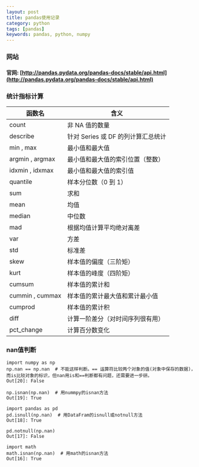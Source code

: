 ```yaml
---
layout: post
title: pandas使用记录
category: python
tags: [pandas]
keywords: pandas, python, numpy
---
```


### 网站
#### 官网: [http://pandas.pydata.org/pandas-docs/stable/api.html](http://pandas.pydata.org/pandas-docs/stable/api.html)

### 统计指标计算
函数名 | 含义
--- | ---
count | 非 NA 值的数量
describe | 针对 Series 或 DF 的列计算汇总统计
min , max | 最小值和最大值
argmin , argmax | 最小值和最大值的索引位置（整数）
idxmin , idxmax | 最小值和最大值的索引值
quantile | 样本分位数（0 到 1）
sum | 求和
mean | 均值
median | 中位数
mad | 根据均值计算平均绝对离差
var | 方差
std | 标准差
skew | 样本值的偏度（三阶矩）
kurt | 样本值的峰度（四阶矩）
cumsum | 样本值的累计和
cummin , cummax | 样本值的累计最大值和累计最小值
cumprod | 样本值的累计积
diff | 计算一阶差分（对时间序列很有用）
pct_change | 计算百分数变化

### nan值判断
```
import numpy as np
np.nan == np.nan  # 不能这样判断。== 运算符比较两个对象的值(对象中保存的数据)，而is比较对象的标识，但nan用is和==判断都有问题，还需要进一步研。
Out[20]: False

np.isnan(np.nan)  # 用nummpy的isnan方法
Out[19]: True

import pandas as pd
pd.isnull(np.nan)  # 用DataFram的isnull或notnull方法
Out[18]: True

pd.notnull(np.nan)
Out[17]: False

import math
math.isnan(np.nan)  # 用math的isnan方法
Out[16]: True
```